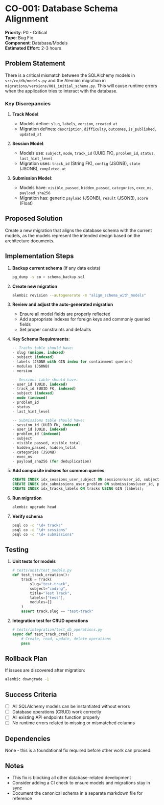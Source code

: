 # CO-001: Database Schema Alignment

**Priority**: P0 - Critical  
**Type**: Bug Fix  
**Component**: Database/Models  
**Estimated Effort**: 2-3 hours  

## Problem Statement

There is a critical mismatch between the SQLAlchemy models in `src/co/db/models.py` and the Alembic migration in `migrations/versions/001_initial_schema.py`. This will cause runtime errors when the application tries to interact with the database.

### Key Discrepancies

1. **Track Model**:
   - Models define: `slug`, `labels`, `version`, `created_at`
   - Migration defines: `description`, `difficulty`, `outcomes`, `is_published`, `updated_at`

2. **Session Model**:
   - Models use: `subject`, `mode`, `track_id` (UUID FK), `problem_id`, `status`, `last_hint_level`
   - Migration uses: `track_id` (String FK), `config` (JSONB), `state` (JSONB), `completed_at`

3. **Submission Model**:
   - Models have: `visible_passed`, `hidden_passed`, `categories`, `exec_ms`, `payload_sha256`
   - Migration has: generic `payload` (JSONB), `result` (JSONB), `score` (Float)

## Proposed Solution

Create a new migration that aligns the database schema with the current models, as the models represent the intended design based on the architecture documents.

## Implementation Steps

1. **Backup current schema** (if any data exists)
   ```bash
   pg_dump -s co > schema_backup.sql
   ```

2. **Create new migration**
   ```bash
   alembic revision --autogenerate -m "align_schema_with_models"
   ```

3. **Review and adjust the auto-generated migration**
   - Ensure all model fields are properly reflected
   - Add appropriate indexes for foreign keys and commonly queried fields
   - Set proper constraints and defaults

4. **Key Schema Requirements**:
   ```sql
   -- Tracks table should have:
   - slug (unique, indexed)
   - subject (indexed)
   - labels (JSONB with GIN index for containment queries)
   - modules (JSONB)
   - version
   
   -- Sessions table should have:
   - user_id (UUID, indexed)
   - track_id (UUID FK, indexed)
   - subject (indexed)
   - mode (indexed)
   - problem_id
   - status
   - last_hint_level
   
   -- Submissions table should have:
   - session_id (UUID FK, indexed)
   - user_id (UUID, indexed)
   - problem_id (indexed)
   - subject
   - visible_passed, visible_total
   - hidden_passed, hidden_total
   - categories (JSONB)
   - exec_ms
   - payload_sha256 (for deduplication)
   ```

5. **Add composite indexes for common queries**:
   ```sql
   CREATE INDEX idx_sessions_user_subject ON sessions(user_id, subject);
   CREATE INDEX idx_submissions_user_problem ON submissions(user_id, problem_id);
   CREATE INDEX idx_tracks_labels ON tracks USING GIN (labels);
   ```

6. **Run migration**
   ```bash
   alembic upgrade head
   ```

7. **Verify schema**
   ```bash
   psql co -c "\d+ tracks"
   psql co -c "\d+ sessions"
   psql co -c "\d+ submissions"
   ```

## Testing

1. **Unit tests for models**
   ```python
   # tests/unit/test_models.py
   def test_track_creation():
       track = Track(
           slug="test-track",
           subject="coding",
           title="Test Track",
           labels=["test"],
           modules=[]
       )
       assert track.slug == "test-track"
   ```

2. **Integration test for CRUD operations**
   ```python
   # tests/integration/test_db_operations.py
   async def test_track_crud():
       # Create, read, update, delete operations
       pass
   ```

## Rollback Plan

If issues are discovered after migration:
```bash
alembic downgrade -1
```

## Success Criteria

- [ ] All SQLAlchemy models can be instantiated without errors
- [ ] Database operations (CRUD) work correctly
- [ ] All existing API endpoints function properly
- [ ] No runtime errors related to missing or mismatched columns

## Dependencies

None - this is a foundational fix required before other work can proceed.

## Notes

- This fix is blocking all other database-related development
- Consider adding a CI check to ensure models and migrations stay in sync
- Document the canonical schema in a separate markdown file for reference